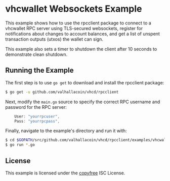 vhcwallet Websockets Example
============================

This example shows how to use the rpcclient package to connect to a vhcwallet
RPC server using TLS-secured websockets, register for notifications about
changes to account balances, and get a list of unspent transaction outputs
(utxos) the wallet can sign.

This example also sets a timer to shutdown the client after 10 seconds to
demonstrate clean shutdown.

## Running the Example

The first step is to use `go get` to download and install the rpcclient package:

```bash
$ go get -u github.com/valhallacoin/vhcd/rpcclient
```

Next, modify the `main.go` source to specify the correct RPC username and
password for the RPC server:

```Go
	User: "yourrpcuser",
	Pass: "yourrpcpass",
```

Finally, navigate to the example's directory and run it with:

```bash
$ cd $GOPATH/src/github.com/valhallacoin/vhcd/rpcclient/examples/vhcwalletwebsockets
$ go run *.go
```

## License

This example is licensed under the [copyfree](http://copyfree.org) ISC License.
